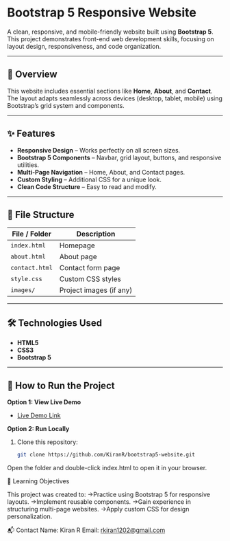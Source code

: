 # Bootstrap 5 Responsive Website

A clean, responsive, and mobile-friendly website built using **Bootstrap 5**.  
This project demonstrates front-end web development skills, focusing on layout design, responsiveness, and code organization.

---

## 📌 Overview
This website includes essential sections like **Home**, **About**, and **Contact**.  
The layout adapts seamlessly across devices (desktop, tablet, mobile) using Bootstrap’s grid system and components.

---

## ✨ Features
- **Responsive Design** – Works perfectly on all screen sizes.
- **Bootstrap 5 Components** – Navbar, grid layout, buttons, and responsive utilities.
- **Multi-Page Navigation** – Home, About, and Contact pages.
- **Custom Styling** – Additional CSS for a unique look.
- **Clean Code Structure** – Easy to read and modify.

---

## 📂 File Structure
| File / Folder     | Description |
|-------------------|-------------|
| `index.html`      | Homepage |
| `about.html`      | About page |
| `contact.html`    | Contact form page |
| `style.css`       | Custom CSS styles |
| `images/`         | Project images (if any) |

---

## 🛠️ Technologies Used
- **HTML5**
- **CSS3**
- **Bootstrap 5**

---

## 🚀 How to Run the Project
**Option 1: View Live Demo**
- [Live Demo Link](https://mrkiranr.github.io/bootstrap5-website/) 

**Option 2: Run Locally**
1. Clone this repository:
   ```bash
   git clone https://github.com/KiranR/bootstrap5-website.git


Open the folder and double-click index.html to open it in your browser.

📖 Learning Objectives

This project was created to:
->Practice using Bootstrap 5 for responsive layouts.
->Implement reusable components.
->Gain experience in structuring multi-page websites.
->Apply custom CSS for design personalization.

📬 Contact
    Name: Kiran R
    Email: rkiran1202@gmail.com
